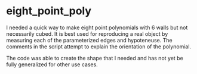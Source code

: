 eight_point_poly
================

I needed a quick way to make eight point polynomials with 6 walls but not necessarily cubed.
It is best used for reproducing a real object by measuring each of the parameterized edges and hypoteneuse. 
The comments in the script attempt to explain the orientation of the polynomial. 

The code was able to create the shape that I needed and has not yet be fully generalized for other use cases. 
